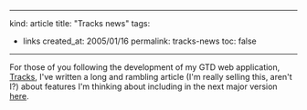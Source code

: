 -----
kind: article
title: "Tracks news"
tags:
- links
created_at: 2005/01/16
permalink: tracks-news
toc: false
-----

<p>For those of you following the development of my GTD web application, <a href="http://www.rousette.org.uk/projects/">Tracks</a>, I've written a long and rambling article (I'm really selling this, aren't I?) about features I'm thinking about including in the next major version <a href="http://www.rousette.org.uk/projects/article/13/the-road-to-tracks-11">here</a>.</p>


